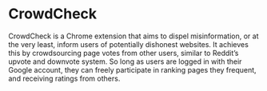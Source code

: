 # CrowdCheck
CrowdCheck is a Chrome extension that aims to dispel misinformation, or at the very least, inform users of potentially dishonest websites. It achieves this by crowdsourcing page votes from other users, similar to Reddit’s upvote and downvote system. So long as users are logged in with their Google account, they can freely participate in ranking pages they frequent, and receiving ratings from others.
